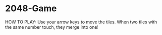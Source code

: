 # 2048-Game
HOW TO PLAY: Use your arrow keys to move the tiles. When two tiles with the same number touch, they merge into one!
